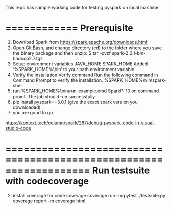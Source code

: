 This repo has sample working code for testing pyspark on local machine

============
Prerequisite 
============
1. Download Spark from https://spark.apache.org/downloads.html
2. Open Git Bash, and change directory (cd) to the folder where you save the binary package and then unzip:
   $ tar -xvzf   spark-2.2.1-bin-hadoop2.7.tgz
3. Setup environment variables
   JAVA_HOME
   SPARK_HOME 
   Added ‘%SPARK_HOME%\bin’ to your path environment variable.
4. Verify the installation Verify command
   Run the following command in Command Prompt to verify the installation.
   %SPARK_HOME%\bin\spark-shell
6. run %SPARK_HOME%\bin\run-example.cmd SparkPi 10 on command promt. The job should run successfully
7. pip install pyspark==3.0.1      (give the exact spark version you downloaded)
8. you are good to go

https://kontext.tech/column/spark/287/debug-pyspark-code-in-visual-studio-code   

==================================================================
Run testsuite with codecoverage
==================================================================
2) install coverage for code coverage 
   coverage run -m pytest ./testsuite.py
   coverage report -m 
   coverage html